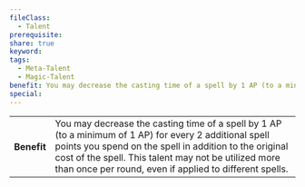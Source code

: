 ```yaml
---
fileClass:
  - Talent
prerequisite: 
share: true
keyword: 
tags:
  - Meta-Talent
  - Magic-Talent
benefit: You may decrease the casting time of a spell by 1 AP (to a minimum of 1 AP) for every 2 additional spell points you spend on the spell in addition to the original cost of the spell. This talent may not be utilized more than once per round, even if applied to different spells.
special: 
---
```

<p><span dir="ltr" style="overflow-x: auto;"><table><tbody><tr><th dir="ltr">Benefit</th><td dir="ltr">You may decrease the casting time of a spell by 1 AP (to a minimum of 1 AP) for every 2 additional spell points you spend on the spell in addition to the original cost of the spell. This talent may not be utilized more than once per round, even if applied to different spells.</td></tr></tbody></table></span></p>
